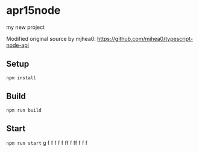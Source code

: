 # apr15node

my new project

Modified original source by mjhea0: https://github.com/mjhea0/typescript-node-api

## Setup

`npm install`

## Build

`npm run build`

## Start

`npm run start`
g
f
f
f
f
f
ff
f
ff
f
f
f
